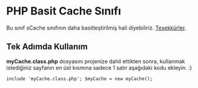 # PHP Basit Cache Sınıfı

Bu sınıf sCache sınıfının daha basitleştirilmiş hali diyebiliriz. [Teşekkürler](https://github.com/saltun/sCache).

## Tek Adımda Kullanım

**myCache.class.php** dosyasını projenize dahil ettikten sonra, kullanmak istediğiniz sayfanın en üst kısmına sadece 1 satır aşağıdaki kodu ekleyin. :)

```
include 'myCache.class.php'; $myCache = new myCache();
```
